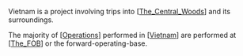 Vietnam is a project involving trips into [[The_Central_Woods]] and its surroundings.

The majority of [[Operations]] performed in [[Vietnam]] are performed at [[The_FOB]] or the forward-operating-base.

[//begin]: # "Autogenerated link references for markdown compatibility"
[The_Central_Woods]: Locations/The_Central_Woods "The_Central_Woods"
[Operations]: Nomenclature/Operations "Operations"
[Vietnam]: Vietnam "Vietnam"
[The_FOB]: Locations/The_FOB "The_FOB"
[//end]: # "Autogenerated link references"